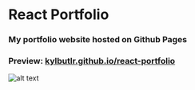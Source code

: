 # React Portfolio
### My portfolio website hosted on Github Pages
### Preview: [kylbutlr.github.io/react-portfolio](https://kylbutlr.github.io/react-portfolio)

![alt text](https://i.imgur.com/29jrFP1.png "Preview of kylbutlr.github.io")
